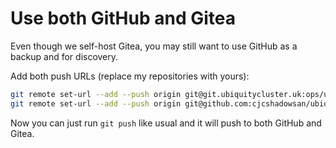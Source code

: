 # Use both GitHub and Gitea

Even though we self-host Gitea, you may still want to use GitHub as a backup and for discovery.

Add both push URLs (replace my repositories with yours):

```sh
git remote set-url --add --push origin git@git.ubiquitycluster.uk:ops/ubiquity
git remote set-url --add --push origin git@github.com:cjcshadowsan/ubiquity
```

Now you can just run `git push` like usual and it will push to both GitHub and Gitea.
